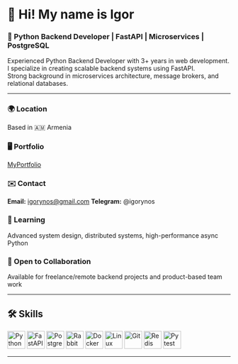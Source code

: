 # 👋 Hi! My name is Igor  
### 🐍 Python Backend Developer | FastAPI | Microservices | PostgreSQL

Experienced Python Backend Developer with 3+ years in web development.  
I specialize in creating scalable backend systems using FastAPI.  
Strong background in microservices architecture, message brokers, and relational databases.

---

### 🌍 Location  
Based in 🇦🇲 Armenia  

### 🖥️ Portfolio  
[MyPortfolio](https://docs.google.com/document/d/10ixef2YOCVvCCTp1UHvdBDXVdqdpGiz4csNnsggctNw/edit?tab=t.0)

### ✉️ Contact  
**Email:** igorynos@gmail.com
**Telegram:** @igorynos


### 🧠 Learning  
Advanced system design, distributed systems, high-performance async Python

### 🤝 Open to Collaboration  
Available for freelance/remote backend projects and product-based team work

---

## 🛠️ Skills

<p align="left">
  <img src="https://cdn.jsdelivr.net/gh/devicons/devicon/icons/python/python-original.svg" height="40" alt="Python" />
  <img src="https://cdn.jsdelivr.net/gh/devicons/devicon/icons/fastapi/fastapi-original.svg" height="40" alt="FastAPI" />
  <img src="https://cdn.jsdelivr.net/gh/devicons/devicon/icons/postgresql/postgresql-original.svg" height="40" alt="PostgreSQL" />
  <img src="https://cdn.jsdelivr.net/gh/devicons/devicon/icons/rabbitmq/rabbitmq-original.svg" height="40" alt="RabbitMQ" />
  <img src="https://cdn.jsdelivr.net/gh/devicons/devicon/icons/docker/docker-original.svg" height="40" alt="Docker" />
  <img src="https://cdn.jsdelivr.net/gh/devicons/devicon/icons/linux/linux-original.svg" height="40" alt="Linux" />
  <img src="https://cdn.jsdelivr.net/gh/devicons/devicon/icons/git/git-original.svg" height="40" alt="Git" />
  <img src="https://cdn.jsdelivr.net/gh/devicons/devicon/icons/redis/redis-original.svg" height="40" alt="Redis" />
  <img src="https://cdn.jsdelivr.net/gh/devicons/devicon/icons/pytest/pytest-original.svg" height="40" alt="Pytest" />
</p>

---
